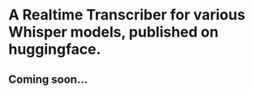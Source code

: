 # A Realtime Transcriber for various Whisper models, published on huggingface.



## Coming soon...
